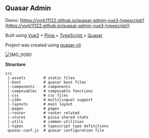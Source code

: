 ## Quasar Admin

Demo: [https://york11122.github.io/quasar-admin-vue3-typescript/](https://york11122.github.io/quasar-admin-vue3-typescript/)

Built using [Vue3](https://vuejs.org/) + [Pinia ](https://pinia.vuejs.org/)+ [TypeScript ](https://www.typescriptlang.org/)+ [Quasar ](https://quasar.dev/)

Project was created using [quasar-cli](https://quasar.dev/start/quasar-cli)

![IMG_0090](https://user-images.githubusercontent.com/21119213/233842368-44f8caa3-1d02-480a-89df-ab092e2e643d.jpeg)

**Structure**
``` 
src
 |-assets        # static files
 |-boot          # quasar boot files
 |-components    # components
 |-composables   # composable functions
 |-css           # css files
 |-i18n          # multilingual support
 |-layouts       # main layout
 |-pages         # pages
 |-router        # router related
 |-stores        # pinia shared state
 |-utils         # common utilities
 |-types         # typescript type definitions
 quasar.conf.js  # quasar configuration file
 
``` 
